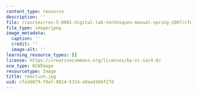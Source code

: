 ```yaml
---
content_type: resource
description: ''
file: /courses/res-5-0001-digital-lab-techniques-manual-spring-2007/cfe26079f9af08145314a9aad166f27d_reaction.jpg
file_type: image/jpeg
image_metadata:
  caption: ''
  credit: ''
  image-alt: ''
learning_resource_types: []
license: https://creativecommons.org/licenses/by-nc-sa/4.0/
ocw_type: OCWImage
resourcetype: Image
title: reaction.jpg
uid: cfe26079-f9af-0814-5314-a9aad166f27d
---
```

